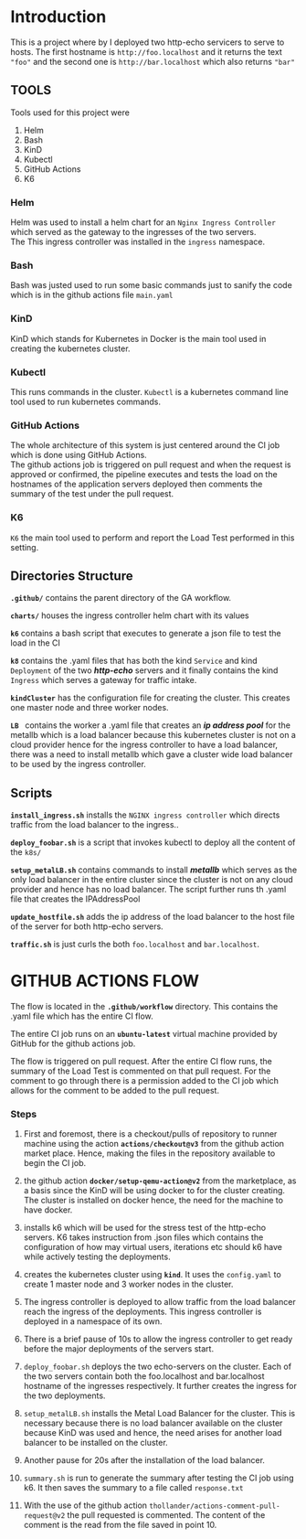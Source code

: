 # Introduction  
This is a project where by I deployed two http-echo servicers to serve to hosts.
The first hostname is `http://foo.localhost` and it returns the text `"foo"` and the second one is `http://bar.localhost` which also returns `"bar"`


## TOOLS  
Tools used for this project were  
1. Helm  
2. Bash  
3. KinD
4. Kubectl  
5. GitHub Actions  
6. K6  


### Helm  
Helm was used to install a helm chart for an  `Nginx Ingress Controller` which served as the gateway to the ingresses of the two servers.  
The This ingress controller was installed in the `ingress` namespace.

### Bash 
Bash was justed used to run some basic commands just to sanify the code which is in the github actions file `main.yaml`  

### KinD  
KinD which stands for Kubernetes in Docker is the main tool used in creating the kubernetes cluster.

### Kubectl
This runs commands in the cluster. `Kubectl` is a kubernetes command line tool used to run kubernetes commands.

### GitHub Actions  
The whole architecture of this system is just centered around the CI job which is done using GitHub Actions.  
The github actions job is triggered on pull request and when the request is approved or confirmed, the pipeline executes and tests the load on the hostnames of the application servers deployed then comments the summary of the test under the pull request.  

### K6
`K6` the main tool used to perform and report the Load Test performed in this setting.


## Directories Structure
**` .github/ `** contains the parent directory of the GA workflow.  

**` charts/ `** houses the ingress controller helm chart with its values  

**` k6 `** contains a bash script that executes to generate a json file to test the load in the CI  

**` k8 `** contains the .yaml files that has both the kind ` Service ` and kind ` Deployment ` of the two ***http-echo*** servers and it finally contains the kind ` Ingress ` which serves a gateway for traffic intake.  

**` kindCluster `** has the configuration file for creating the cluster. This creates one master node and three worker nodes.  

**`LB `** contains the worker a .yaml file that creates an ***ip address pool*** for the metallb which is a load balancer because this kubernetes cluster is not on a cloud provider hence for the ingress controller to have a load balancer, there was a need to install metallb which gave a cluster wide load balancer to be used by the ingress controller.


## Scripts
**`install_ingress.sh`** installs the `NGINX ingress controller` which directs traffic from the load balancer to the ingress..

**`deploy_foobar.sh`** is a script that invokes kubectl to deploy all the content of the `k8s/`

**`setup_metalLB.sh`** contains commands to install ***metallb*** which serves as the only load balancer in the entire cluster since the cluster is not on any cloud provider and hence has no load balancer. The script further runs th .yaml file that creates the IPAddressPool

**`update_hostfile.sh`**  adds the ip address of the load balancer to the host file of the server for both http-echo servers.

**`traffic.sh`** is just curls the both `foo.localhost` and `bar.localhost`. 

           

           
# GITHUB ACTIONS FLOW
The flow is located in the **`.github/workflow`** directory.
This contains the .yaml file which has the entire CI flow.


The entire CI job runs on an **`ubuntu-latest`** virtual machine provided by GitHub for the github actions job.



The flow is triggered on pull request. After the entire CI flow runs, the summary of the Load Test is commented on that pull request.
For the comment to go through there is a permission added to the CI job which allows for the comment to be added to the pull request.


### Steps
1. First and foremost, there is a checkout/pulls of repository to runner machine using the action **`actions/checkout@v3`** from the github action market place. Hence, making the files in the repository available to begin the CI job.

2. the github action **`docker/setup-qemu-action@v2`** from the marketplace, as a basis since the KinD will be using docker to for the cluster creating. The cluster is installed on docker hence, the need for the machine to have docker.

3. installs k6 which will be used for the stress test of the http-echo servers. K6 takes instruction from .json files which contains the configuration of how may virtual users, iterations etc should k6 have while actively testing the deployments.

4. creates the kubernetes cluster using **`kind`**. It uses the `config.yaml` to create 1 master node and 3 worker nodes in the cluster.

5. The ingress controller is deployed to allow traffic from the load balancer reach the ingress of the deployments. This ingress controller is deployed in a namespace of its own.

6. There is a brief pause of 10s to allow the ingress controller to get ready before the major deployments of the servers start.


7. `deploy_foobar.sh` deploys the two echo-servers on the cluster. Each of the two servers contain both the foo.localhost and bar.localhost hostname of the ingresses respectively. It further creates the ingress for the two deployments.

8. `setup_metalLB.sh` installs the Metal Load Balancer for the cluster. This is necessary because there is no load balancer available on the cluster because KinD was used and hence, the need arises for another load balancer to be installed on the cluster.

9. Another pause for 20s after the installation of the load balancer.

10. `summary.sh` is run to generate the summary after testing the CI job using k6. It then saves the summary to a file called `response.txt`

11. With the use of the github action `thollander/actions-comment-pull-request@v2` the pull requested is commented.
The content of the comment is the read from the file saved in point 10.